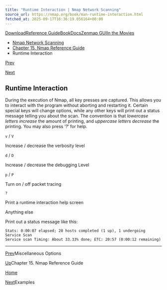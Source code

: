 ```yaml
---
title: "Runtime Interaction | Nmap Network Scanning"
source_url: https://nmap.org/book/man-runtime-interaction.html
fetched_at: 2025-09-17T16:36:19.056164+00:00
---
```


[Download](https://nmap.org/download.html)[Reference Guide](https://nmap.org/book/man.html)[Book](https://nmap.org/book/)[Docs](https://nmap.org/docs.html)[Zenmap GUI](https://nmap.org/zenmap/)[In the Movies](https://nmap.org/movies/)

* [Nmap Network Scanning](https://nmap.org/book/toc.html)
* [Chapter 15. Nmap Reference Guide](https://nmap.org/book/man.html)
* Runtime Interaction

[Prev](https://nmap.org/book/man-misc-options.html)

[Next](https://nmap.org/book/man-examples.html)

Runtime Interaction[]()
----------

During the execution of Nmap, all key presses are captured. This allows you to interact with the program without aborting and restarting it. Certain special keys will change options, while any other keys will print out a status message telling you about the scan. The convention is that *lowercase letters increase* the amount of printing, and *uppercase letters decrease* the printing. You may also press ‘*?*’ for help.

`v` / `V`

Increase / decrease the verbosity level

`d` / `D`

Increase / decrease the debugging Level

`p` / `P`

Turn on / off packet tracing

`?`

Print a runtime interaction help screen

 Anything else

Print out a status message like this:

```
Stats: 0:00:07 elapsed; 20 hosts completed (1 up), 1 undergoing Service Scan
Service scan Timing: About 33.33% done; ETC: 20:57 (0:00:12 remaining)

```

---

[Prev](https://nmap.org/book/man-misc-options.html)Miscellaneous Options

[Up](https://nmap.org/book/man.html)Chapter 15. Nmap Reference Guide

[Home](https://nmap.org/book/toc.html)

[Next](https://nmap.org/book/man-examples.html)Examples